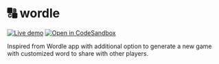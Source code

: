 # 🔠 wordle

[![Live demo](https://img.shields.io/badge/Heroku-Live%20demo-violet?style=flat-square&logo=heroku&logoColor=violet)](https://wordlee.herokuapp.com/)
[![Open in CodeSandbox](https://img.shields.io/badge/CodeSandbox-Ready--to--Code-green?style=flat-square&logo=codesandbox)](https://codesandbox.io/s/github/tamdilip/wordle)

Inspired from Wordle app with additional option to generate a new game with customized word to share with other players.

